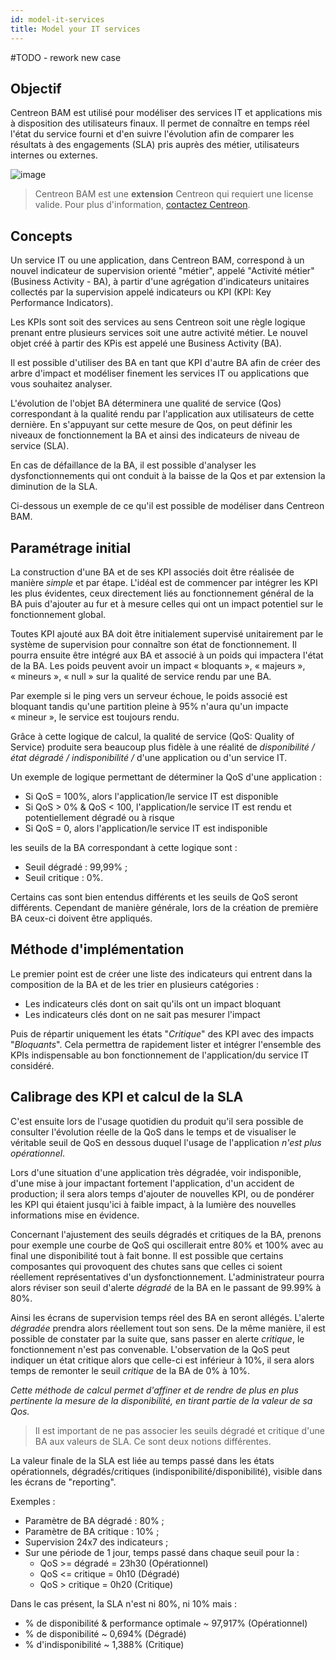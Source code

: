 ```yaml
---
id: model-it-services
title: Model your IT services
---
```


#TODO - rework new case

## Objectif

Centreon BAM est utilisé pour modéliser des services IT et applications
mis à disposition des utilisateurs finaux. Il permet de connaître en
temps réel l'état du service fourni et d'en suivre l'évolution afin
de comparer les résultats à des engagements (SLA) pris auprès des
métier, utilisateurs internes ou externes.

![image](assets/service-mapping/example.png)

> Centreon BAM est une **extension** Centreon qui requiert une license valide. Pour plus d'information,
> [contactez Centreon](mailto:sales@centreon.com).

## Concepts

Un service IT ou une application, dans Centreon BAM, correspond à un
nouvel indicateur de supervision orienté "métier", appelé "Activité
métier" (Business Activity - BA), à partir d'une agrégation
d'indicateurs unitaires collectés par la supervision appelé indicateurs
ou KPI (KPI: Key Performance Indicators).

Les KPIs sont soit des services au sens Centreon soit une règle logique
prenant entre plusieurs services soit une autre activité métier. Le
nouvel objet créé à partir des KPis est appelé une Business Activity
(BA).

Il est possible d'utiliser des BA en tant que KPI d'autre BA afin de
créer des arbre d'impact et modéliser finement les services IT ou
applications que vous souhaitez analyser.

L'évolution de l'objet BA déterminera une qualité de service (Qos)
correspondant à la qualité rendu par l'application aux utilisateurs de
cette dernière. En s'appuyant sur cette mesure de Qos, on peut définir
les niveaux de fonctionnement la BA et ainsi des indicateurs de niveau
de service (SLA).

En cas de défaillance de la BA, il est possible d'analyser les
dysfonctionnements qui ont conduit à la baisse de la Qos et par
extension la diminution de la SLA.

Ci-dessous un exemple de ce qu'il est possible de modéliser dans
Centreon BAM.

## Paramétrage initial

La construction d'une BA et de ses KPI associés doit être réalisée de
manière *simple* et par étape. L'idéal est de commencer par intégrer les
KPI les plus évidentes, ceux directement liés au fonctionnement général
de la BA puis d'ajouter au fur et à mesure celles qui ont un impact
potentiel sur le fonctionnement global.

Toutes KPI ajouté aux BA doit être initialement supervisé unitairement
par le système de supervision pour connaître son état de fonctionnement.
Il pourra ensuite être intégré aux BA et associé à un poids qui
impactera l'état de la BA. Les poids peuvent avoir un impact
« bloquants », « majeurs », « mineurs », « null » sur la qualité de
service rendu par une BA.

Par exemple si le ping vers un serveur échoue, le poids associé est
bloquant tandis qu'une partition pleine à 95% n'aura qu'un impacte
« mineur », le service est toujours rendu.

Grâce à cette logique de calcul, la qualité de service (QoS: Quality of
Service) produite sera beaucoup plus fidèle à une réalité de
*disponibilité / état dégradé / indisponibilité /* d'une application ou
d'un service IT.

Un exemple de logique permettant de déterminer la QoS d'une application
:

-   Si QoS = 100%, alors l'application/le service IT est disponible
-   Si QoS > 0% & QoS < 100, l'application/le service IT est rendu et
    potentiellement dégradé ou à risque
-   Si QoS = 0, alors l'application/le service IT est indisponible

les seuils de la BA correspondant à cette logique sont : 

-   Seuil dégradé : 99,99% ;
-   Seuil critique : 0%.

Certains cas sont bien entendus différents et les seuils de QoS seront
différents. Cependant de manière générale, lors de la création de
première BA ceux-ci doivent être appliqués.

## Méthode d'implémentation

Le premier point est de créer une liste des indicateurs qui entrent dans
la composition de la BA et de les trier en plusieurs catégories : 

-   Les indicateurs clés dont on sait qu'ils ont un impact bloquant
-   Les indicateurs clés dont on ne sait pas mesurer l'impact

Puis de répartir uniquement les états "*Critique*" des KPI avec des
impacts "*Bloquants*". Cela permettra de rapidement lister et intégrer
l'ensemble des KPIs indispensable au bon fonctionnement de
l'application/du service IT considéré.

## Calibrage des KPI et calcul de la SLA

C'est ensuite lors de l'usage quotidien du produit qu'il sera possible
de consulter l'évolution réelle de la QoS dans le temps et de
visualiser le véritable seuil de QoS en dessous duquel l'usage de
l'application *n'est plus opérationnel*.

Lors d'une situation d'une application très dégradée, voir
indisponible, d'une mise à jour impactant fortement l'application,
d'un accident de production; il sera alors temps d'ajouter de
nouvelles KPI, ou de pondérer les KPI qui étaient jusqu'ici à faible
impact, à la lumière des nouvelles informations mise en évidence.

Concernant l'ajustement des seuils dégradés et critiques de la BA,
prenons pour exemple une courbe de QoS qui oscillerait entre 80% et 100%
avec au final une disponibilité tout à fait bonne. Il est possible que
certains composantes qui provoquent des chutes sans que celles ci soient
réellement représentatives d'un dysfonctionnement. L'administrateur
pourra alors réviser son seuil d'alerte *dégradé* de la BA en le
passant de 99.99% à 80%.

Ainsi les écrans de supervision temps réel des BA en seront allégés.
L'alerte *dégradée* prendra alors réellement tout son sens. De la même
manière, il est possible de constater par la suite que, sans passer en
alerte *critique*, le fonctionnement n'est pas convenable.
L'observation de la QoS peut indiquer un état critique alors que
celle-ci est inférieur à 10%, il sera alors temps de remonter le seuil
*critique* de la BA de 0% à 10%.

*Cette méthode de calcul permet d'affiner et de rendre de plus en plus
pertinente la mesure de la disponibilité, en tirant partie de la valeur
de sa Qos.*

> Il est important de ne pas associer les seuils dégradé et critique
> d'une BA aux valeurs de SLA. Ce sont deux notions différentes.

La valeur finale de la SLA est liée au temps passé dans les états
opérationnels, dégradés/critiques (indisponibilité/disponibilité),
visible dans les écrans de "reporting".

Exemples : 

-   Paramètre de BA dégradé : 80% ; 
-   Paramètre de BA critique : 10% ; 
-   Supervision 24x7 des indicateurs ; 
-   Sur une période de 1 jour, temps passé dans chaque seuil pour la : 
    -   QoS >= dégradé = 23h30 (Opérationnel)
    -   QoS <= critique = 0h10 (Dégradé)
    -   QoS > critique = 0h20 (Critique)

Dans le cas présent, la SLA n'est ni 80%, ni 10% mais : 

-   % de disponibilité & performance optimale ~ 97,917% (Opérationnel)
-   % de disponibilité ~ 0,694% (Dégradé)
-   % d'indisponibilité ~ 1,388% (Critique)
